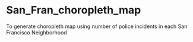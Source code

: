 # San_Fran_choropleth_map
To generate choropleth map using number of police incidents in each San Francisco Neighborhood
